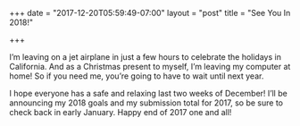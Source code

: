 +++
date = "2017-12-20T05:59:49-07:00"
layout = "post"
title = "See You In 2018!"

+++

I’m leaving on a jet airplane in just a few hours to celebrate the holidays in California. And as a Christmas present to myself, I’m leaving my computer at home! So if you need me, you’re going to have to wait until next year. 

I hope everyone has a safe and relaxing last two weeks of December! I’ll be announcing my 2018 goals and my submission total for 2017, so be sure to check back in early January. Happy end of 2017 one and all!
